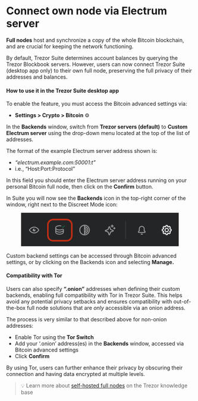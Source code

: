 # Connect own node via Electrum server

**Full nodes** host and synchronize a copy of the whole Bitcoin blockchain, and are crucial for keeping the network functioning.

By default, Trezor Suite determines account balances by querying the Trezor Blockbook servers. However, users can now connect Trezor Suite (desktop app only) to their own full node, preserving the full privacy of their addresses and balances.

#### **How to use it in the Trezor Suite desktop app**

To enable the feature, you must access the Bitcoin advanced settings via:

* **Settings > Crypto > Bitcoin** ⚙️

In the **Backends** window, switch from **Trezor servers (default)** to **Custom Electrum server** using the drop-down menu located at the top of the list of addresses.

The format of the example Electrum server address shown is:

* _“electrum.example.com:50001:t”_
* i.e., “Host:Port:Protocol”

In this field you should enter the Electrum server address running on your personal Bitcoin full node, then click on the **Confirm** button.

In Suite you will now see the **Backends** icon in the top-right corner of the window, right next to the Discreet Mode icon:

<figure><img src="../../.gitbook/assets/Custom_Servers_Suite_Highlight.png" alt=""><figcaption></figcaption></figure>

Custom backend settings can be accessed through Bitcoin advanced settings, or by clicking on the Backends icon and selecting **Manage.**

#### Compatibility with Tor

Users can also specify **“.onion”** addresses when defining their custom backends, enabling full compatibility with Tor in Trezor Suite. This helps avoid any potential privacy setbacks and ensures compatibility with out-of-the-box full node solutions that are _only_ accessible via an onion address.

The process is very similar to that described above for non-onion addresses:

* Enable Tor using the **Tor Switch**
* Add your ‘.onion’ address(es) in the **Backends** window, accessed via Bitcoin advanced settings
* Click **Confirm**

By using Tor, users can further enhance their privacy by obscuring their connection and having data encrypted at multiple levels.

> 💡 Learn more about [self-hosted full nodes](https://trezor.io/learn/a/full-node-via-electrum-server) on the Trezor knowledge base
